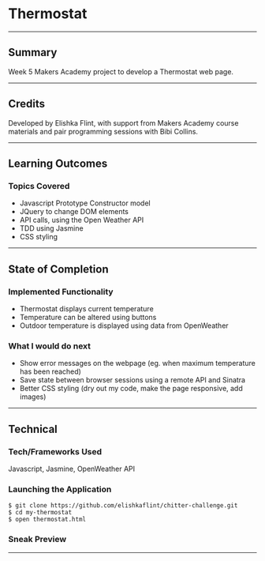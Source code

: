 # Thermostat
___

## Summary

Week 5 Makers Academy project to develop a Thermostat web page.<br>

___

## Credits

Developed by Elishka Flint, with support from Makers Academy course materials and pair programming sessions with Bibi Collins.
___

## Learning Outcomes

### Topics Covered

* Javascript Prototype Constructor model
* JQuery to change DOM elements
* API calls, using the Open Weather API
* TDD using Jasmine
* CSS styling

___

## State of Completion

### Implemented Functionality

* Thermostat displays current temperature
* Temperature can be altered using buttons
* Outdoor temperature is displayed using data from OpenWeather

### What I would do next

* Show error messages on the webpage (eg. when maximum temperature has been reached)
* Save state between browser sessions using a remote API and Sinatra
* Better CSS styling (dry out my code, make the page responsive, add images)

___

## Technical

### Tech/Frameworks Used

Javascript, Jasmine, OpenWeather API

### Launching the Application

```
$ git clone https://github.com/elishkaflint/chitter-challenge.git
$ cd my-thermostat
$ open thermostat.html
```

### Sneak Preview

____
